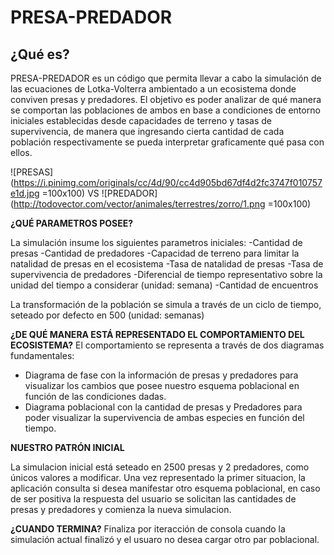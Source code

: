 # PRESA-PREDADOR
## ¿Qué es?

PRESA-PREDADOR es un código que permita llevar a cabo la simulación de las ecuaciones de Lotka-Volterra ambientado a un ecosistema donde conviven presas y predadores. El objetivo es poder analizar de qué manera se comportan las poblaciones de ambos en base a condiciones de entorno iniciales establecidas desde capacidades de terreno y tasas de supervivencia, de manera que ingresando cierta cantidad de cada población respectivamente se pueda interpretar graficamente qué pasa con ellos.

![PRESAS](https://i.pinimg.com/originals/cc/4d/90/cc4d905bd67df4d2fc3747f010757e1d.jpg =100x100)
VS
![PREDADOR](http://todovector.com/vector/animales/terrestres/zorro/1.png =100x100)

**¿QUÉ PARAMETROS POSEE?**

La simulación insume los siguientes parametros iniciales:
-Cantidad de presas
-Cantidad de predadores
-Capacidad de terreno para limitar la natalidad de presas en el ecosistema
-Tasa de natalidad de presas
-Tasa de supervivencia de predadores
-Diferencial de tiempo representativo sobre la unidad del tiempo a considerar (unidad: semana)
-Cantidad de encuentros

La transformación de la población se simula a través de un ciclo de tiempo, seteado por defecto en 500 (unidad: semanas)

**¿DE QUÉ MANERA ESTÁ REPRESENTADO EL COMPORTAMIENTO DEL ECOSISTEMA?**
El comportamiento se representa a través de dos diagramas fundamentales:
- Diagrama de fase con la información de presas y predadores para visualizar los cambios que posee nuestro esquema poblacional en función de las condiciones dadas.
- Diagrama poblacional con la cantidad de presas y Predadores para poder visualizar la supervivencia de ambas especies en función del tiempo.

**NUESTRO PATRÓN INICIAL**

La simulacion inicial está seteado en 2500 presas y 2 predadores, como únicos valores a modificar. Una vez representado la primer situacion, la aplicación consulta si desea manifestar otro esquema poblacional, en caso de ser positiva la respuesta del usuario se solicitan las cantidades de presas y predadores y comienza la nueva simulacion.

**¿CUANDO TERMINA?**
Finaliza por iteracción de consola cuando la simulación actual finalizó y el usuaro no desea cargar otro par poblacional.
